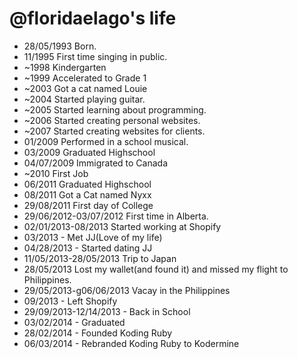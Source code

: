 @floridaelago's life
===============

- 28/05/1993 Born.
- 11/1995 First time singing in public.
- ~1998 Kindergarten
- ~1999 Accelerated to Grade 1
- ~2003 Got a cat named Louie
- ~2004 Started playing guitar.
- ~2005 Started learning about programming.
- ~2006 Started creating personal websites.
- ~2007 Started creating websites for clients.
- 01/2009 Performed in a school musical.
- 03/2009 Graduated Highschool
- 04/07/2009 Immigrated to Canada
- ~2010 First Job
- 06/2011 Graduated Highschool
- 08/2011 Got a Cat named Nyxx
- 29/08/2011 First day of College
- 29/06/2012-03/07/2012 First time in Alberta.
- 02/01/2013-08/2013 Started working at Shopify
- 03/2013 - Met JJ(Love of my life)
- 04/28/2013 - Started dating JJ
- 11/05/2013-28/05/2013 Trip to Japan
- 28/05/2013 Lost my wallet(and found it) and missed my flight to Philippines.
- 29/05/2013-g06/06/2013 Vacay in the Philippines
- 09/2013 - Left Shopify
- 29/09/2013-12/14/2013 - Back in School
- 03/02/2014 - Graduated
- 28/02/2014 - Founded Koding Ruby
- 06/03/2014 - Rebranded Koding Ruby to Kodermine